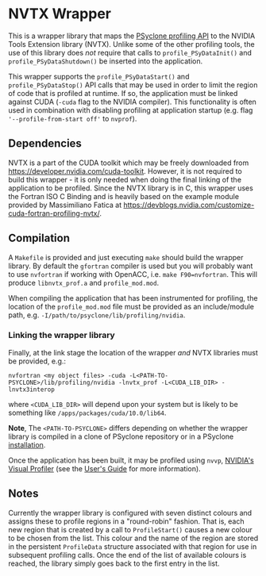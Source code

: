 # NVTX Wrapper

This is a wrapper library that maps the [PSyclone profiling API](
https://psyclone.readthedocs.io/en/stable/profiling.html#profiling) to the
NVIDIA Tools Extension library (NVTX). Unlike some of the other
profiling tools, the use of this library does *not* require that calls
to ``profile_PSyDataInit()`` and ``profile_PSyDataShutdown()`` be inserted
into the application.

This wrapper supports the ``profile_PSyDataStart()`` and
``profile_PSyDataStop()`` API calls that may be used in order to limit
the region of code that is profiled at runtime. If so, the application
must be linked against CUDA (``-cuda`` flag to the NVIDIA compiler). This
functionality is often used in combination with disabling profiling at
application startup (e.g. flag ``'--profile-from-start off'`` to ``nvprof``).

## Dependencies

NVTX is a part of the CUDA toolkit which may be freely downloaded from
https://developer.nvidia.com/cuda-toolkit. However, it is not required
to build this wrapper - it is only needed when doing the final linking
of the application to be profiled. Since the NVTX library is in C,
this wrapper uses the Fortran ISO C Binding and is heavily based on
the example module provided by Massimiliano Fatica at
https://devblogs.nvidia.com/customize-cuda-fortran-profiling-nvtx/.

## Compilation

A ``Makefile`` is provided and just executing `make` should build the wrapper
library. By default the ``gfortran`` compiler is used but you will probably
want to use ``nvfortran`` if working with OpenACC, i.e. ``make F90=nvfortran``.
This will produce ``libnvtx_prof.a`` and ``profile_mod.mod``.

When compiling the application that has been instrumented for
profiling, the location of the ``profile_mod.mod`` file must be provided
as an include/module path, e.g. ``-I/path/to/psyclone/lib/profiling/nvidia``.

### Linking the wrapper library

Finally, at the link stage the location of the wrapper *and* NVTX
libraries must be provided, e.g.:

```shell
nvfortran <my object files> -cuda -L<PATH-TO-PSYCLONE>/lib/profiling/nvidia -lnvtx_prof -L<CUDA_LIB_DIR> -lnvtx3interop
```

where ``<CUDA_LIB_DIR>`` will depend upon your system but is likely to be
something like ``/apps/packages/cuda/10.0/lib64``.

**Note**, The ``<PATH-TO-PSYCLONE>`` differs depending on whether the
wrapper library is compiled in a clone of PSyclone repository or in a
PSyclone [installation](./../../README.md#installation).

Once the application has been built, it may be profiled using ``nvvp``,
[NVIDIA's Visual Profiler](
https://developer.nvidia.com/nvidia-visual-profiler) (see the
[User's Guide](https://docs.nvidia.com/cuda/profiler-users-guide/index.html)
for more information).

## Notes

Currently the wrapper library is configured with seven distinct
colours and assigns these to profile regions in a "round-robin" fashion.
That is, each new region that is created by a call to ``ProfileStart()``
causes a new colour to be chosen from the list.  This colour and the
name of the region are stored in the persistent ``ProfileData`` structure
associated with that region for use in subsequent profiling calls. Once the
end of the list of available colours is reached, the library simply goes
back to the first entry in the list.

<!--
## Licence

-------------------------------------------------------------------------------

BSD 3-Clause License

Copyright (c) 2019-2025, Science and Technology Facilities Council.
All rights reserved.

Redistribution and use in source and binary forms, with or without
modification, are permitted provided that the following conditions are met:

* Redistributions of source code must retain the above copyright notice, this
  list of conditions and the following disclaimer.

* Redistributions in binary form must reproduce the above copyright notice,
  this list of conditions and the following disclaimer in the documentation
  and/or other materials provided with the distribution.

* Neither the name of the copyright holder nor the names of its
  contributors may be used to endorse or promote products derived from
  this software without specific prior written permission.

THIS SOFTWARE IS PROVIDED BY THE COPYRIGHT HOLDERS AND CONTRIBUTORS
"AS IS" AND ANY EXPRESS OR IMPLIED WARRANTIES, INCLUDING, BUT NOT
LIMITED TO, THE IMPLIED WARRANTIES OF MERCHANTABILITY AND FITNESS
FOR A PARTICULAR PURPOSE ARE DISCLAIMED. IN NO EVENT SHALL THE
COPYRIGHT HOLDER OR CONTRIBUTORS BE LIABLE FOR ANY DIRECT, INDIRECT,
INCIDENTAL, SPECIAL, EXEMPLARY, OR CONSEQUENTIAL DAMAGES (INCLUDING,
BUT NOT LIMITED TO, PROCUREMENT OF SUBSTITUTE GOODS OR SERVICES;
LOSS OF USE, DATA, OR PROFITS; OR BUSINESS INTERRUPTION) HOWEVER
CAUSED AND ON ANY THEORY OF LIABILITY, WHETHER IN CONTRACT, STRICT
LIABILITY, OR TORT (INCLUDING NEGLIGENCE OR OTHERWISE) ARISING IN
ANY WAY OUT OF THE USE OF THIS SOFTWARE, EVEN IF ADVISED OF THE
POSSIBILITY OF SUCH DAMAGE.

-------------------------------------------------------------------------------
Authors: A. R. Porter, STFC Daresbury Lab,
         I. Kavcic, Met Office
-->

